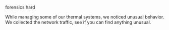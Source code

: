 forensics hard

While managing some of our thermal systems, we noticed unusual behavior. We collected the network traffic, see if you can find anything unusual.
